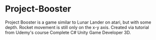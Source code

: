 # Project-Booster
Project Booster is a game similar to Lunar Lander on atari, but with some depth.  Rocket movement is still only on the x-y axis.  Created via tutorial from Udemy's course Complete C# Unity Game Developer 3D.
